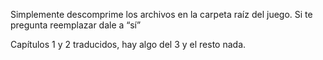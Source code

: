 Simplemente descomprime los archivos en la carpeta raíz del juego. Si te pregunta reemplazar dale a “sí”

Capítulos 1 y 2 traducidos, hay algo del 3 y el resto nada.
